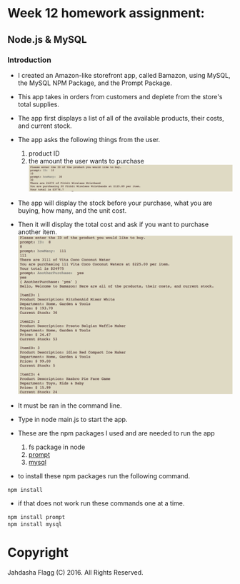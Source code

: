# Week 12 homework assignment:
## Node.js & MySQL

### Introduction

* I created an Amazon-like storefront app, called Bamazon, using MySQL, the MySQL NPM Package, and the Prompt Package.
* This app takes in orders from customers and deplete from the store's total supplies.
* The app first displays a list of all of the available products, their costs, and current stock.


* The app asks the following things from the user.

	1. product ID
	2. the amount the user wants to purchase
![ScreenShot](screenshots/prompts.png "Prompts for ID and how many.")

* The app will display the stock before your purchase, what you are buying, how many, and the unit cost.
* Then it will display the total cost and ask if you want to purchase another item. 
![ScreenShot](screenshots/costs.png "Display of selected item, how many, and the unit cost.")

* It must be ran in the command line.
* Type in node main.js to start the app.

* These are the npm packages I used and are needed to run the app

	1. fs package in node
	2. [prompt](https://www.npmjs.com/package/prompt)
	3. [mysql](https://www.npmjs.com/package/mysql)
	
* to install these npm packages run the following command.
```
npm install 

```

* if that does not work run these commands one at a time.
```
npm install prompt
npm install mysql

```

# Copyright
Jahdasha Flagg (C) 2016. All Rights Reserved.